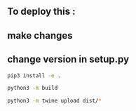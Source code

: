 ## To deploy this : 

## make changes 

## change version in setup.py 

```sh
pip3 install -e . 
```

```sh
python3 -m build 
```

```sh
python3 -m twine upload dist/* 
```